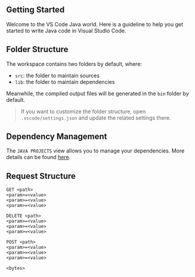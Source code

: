 ## Getting Started

Welcome to the VS Code Java world. Here is a guideline to help you get started to write Java code in Visual Studio Code.

## Folder Structure

The workspace contains two folders by default, where:

- `src`: the folder to maintain sources
- `lib`: the folder to maintain dependencies

Meanwhile, the compiled output files will be generated in the `bin` folder by default.

> If you want to customize the folder structure, open `.vscode/settings.json` and update the related settings there.

## Dependency Management

The `JAVA PROJECTS` view allows you to manage your dependencies. More details can be found [here](https://github.com/microsoft/vscode-java-dependency#manage-dependencies).

## Request Structure

```
GET <path>
<param>=<value>
<param>=<value>
<param>=<value>

```

```
DELETE <path>
<param>=<value>
<param>=<value>
<param>=<value>

```

```
POST <path>
<param>=<value>
<param>=<value>
<param>=<value>

<bytes>
```
